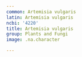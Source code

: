 ```yaml
---
common: Artemisia vulgaris
latin: Artemisia vulgaris
ncbi: '4220'
title: Artemisia vulgaris
group: Plants and Fungi
image: .na.character

---
```

